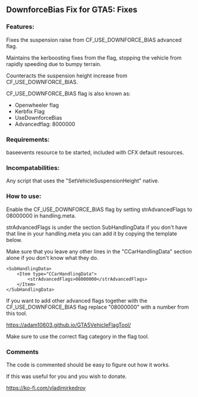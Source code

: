 ## DownforceBias Fix for GTA5: Fixes 

### Features:

Fixes the suspension raise from CF_USE_DOWNFORCE_BIAS advanced flag.

Maintains the kerboosting fixes from the flag, stopping the vehicle from rapidly speeding due to bumpy terrain.

Counteracts the suspension height increase from CF_USE_DOWNFORCE_BIAS.

CF_USE_DOWNFORCE_BIAS flag is also known as:

* Openwheeler flag
* Kerbfix Flag
* UseDownforceBias
* Advancedflag: 8000000

### Requirements:

baseevents resource to be started, included with CFX default resources.

### Incompatabilities:

Any script that uses the "SetVehicleSuspensionHeight" native.

### How to use:

Enable the CF_USE_DOWNFORCE_BIAS flag by setting strAdvancedFlags to 08000000 in handling.meta.

strAdvancedFlags is under the section SubHandlingData if you don't have that line in your handling.meta you can add it by copying the template below.

Make sure that you leave any other lines in the "CCarHandlingData" section alone if you don't know what they do.

    <SubHandlingData>
        <Item type="CCarHandlingData">
            <strAdvancedFlags>08000000</strAdvancedFlags>
        </Item>
    </SubHandlingData>
    
If you want to add other advanced flags together with the CF_USE_DOWNFORCE_BIAS flag replace "08000000" with a number from this tool.

https://adam10603.github.io/GTA5VehicleFlagTool/

Make sure to use the correct flag category in the flag tool.


### Comments

The code is commented should be easy to figure out how it works.

If this was useful for you and you wish to donate.

https://ko-fi.com/vladimirkedrov
